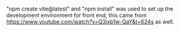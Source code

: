 "npm create vite@latest" and "npm install" was used to set up the development environment for front end, this came from https://www.youtube.com/watch?v=Q3ixb1w-QaY&t=624s as well. 